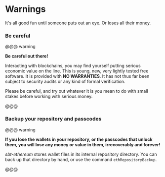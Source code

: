 # Warnings

It's all good fun until someone puts out an eye. Or loses all their money.

### Be careful

@@@ warning

**Be careful out there!**

Interacting with blockchains, you may find yourself putting serious economic value on the line.
This is young, new, very lightly tested free software. It is provided with __NO WARRANTIES__.
It has not thus far been subject to security audits or any kind of formal verification.

Please be careful, and try out whatever it is you mean to do with small stakes before working with serious money.

@@@

### Backup your repository and passcodes

@@@ warning

**If you lose the wallets in your repository, or the passcodes that unlock them, you will lose any money or value in them, irrecoverably and forever!**

_sbt-ethereum_ stores wallet files in its internal repository directory. You can back up that directory by hand, or use the command `ethRepositoryBackup`.

@@@
